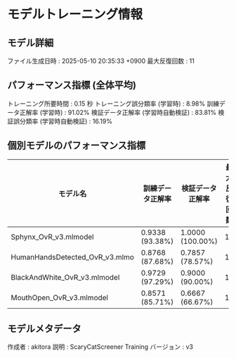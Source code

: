 # モデルトレーニング情報

## モデル詳細
ファイル生成日時   : 2025-05-10 20:35:33 +0900
最大反復回数     : 11

## パフォーマンス指標 (全体平均)
トレーニング所要時間              : 0.15 秒
トレーニング誤分類率 (学習時)     : 8.98%
訓練データ正解率 (学習時)         : 91.02%
検証データ正解率 (学習時自動検証) : 83.81%
検証誤分類率 (学習時自動検証)     : 16.19%
## 個別モデルのパフォーマンス指標
| モデル名                        | 訓練データ正解率 | 検証データ正解率 | 最大反復回数 |
|---------------------------------|--------------------|--------------------|--------------|
| Sphynx_OvR_v3.mlmodel          | 0.9338 (93.38%)    | 1.0000 (100.00%)   | 11           |
| HumanHandsDetected_OvR_v3.mlmo | 0.8768 (87.68%)    | 0.7857 (78.57%)    | 11           |
| BlackAndWhite_OvR_v3.mlmodel   | 0.9729 (97.29%)    | 0.9000 (90.00%)    | 11           |
| MouthOpen_OvR_v3.mlmodel       | 0.8571 (85.71%)    | 0.6667 (66.67%)    | 11           |

## モデルメタデータ
作成者            : akitora
説明              : ScaryCatScreener Training
バージョン        : v3